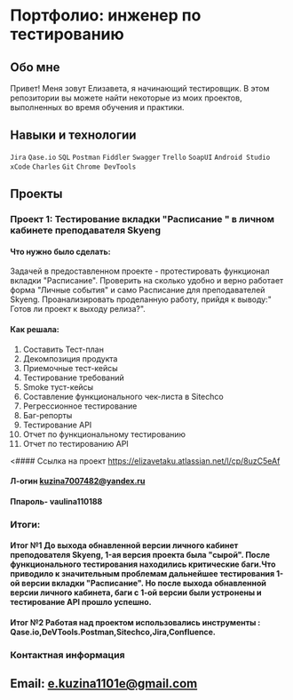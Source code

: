 # Портфолио: инженер по тестированию


## Обо мне
  
Привет! Меня зовут Елизавета, я начинающий тестировщик.
В этом репозитории вы можете найти некоторые из моих проектов, выполненных во время обучения и практики.



## Навыки и технологии

`Jira`
`Qase.io` 
`SQL` 
`Postman`
`Fiddler` 
`Swagger` 
`Trello`
`SoapUI`
`Android Studio`
`xCode` `Charles` 
`Git` 
`Chrome DevTools`



## Проекты

### Проект 1: Тестирование вкладки "Расписание " в личном кабинете  преподавателя Skyeng

#### Что нужно было сделать:
Задачей в предоставленном проекте - протестировать функционал вкладки "Расписание". Проверить на сколько удобно и верно работает форма "Личные события" и само Расписание для преподавателей Skyeng. Проанализировать проделанную работу, прийдя к выводу:" Готов ли проект к выходу релиза?".


#### Как решала:
1. Составить Тест-план
2. Декомпозиция продукта
3. Приемочные тест-кейсы
4. Тестирование требований
5. Smoke туст-кейсы
6. Составление функционального чек-листа в Sitechco
7. Регрессионное тестирование
8. Баг-репорты
9. Тестирование API
10. Отчет по функциональному тестированию
11. Отчет по тестированию API

<#### Ссылка на проект https://elizavetaku.atlassian.net/l/cp/8uzC5eAf

#### Л-огин kuzina7007482@yandex.ru
#### Ппароль- vaulina110188


### Итоги:

#### Итог №1 До выхода обнавленной версии личного кабинет преподователя Skyeng, 1-ая версия  проекта была "сырой". После функционального тестирования находились критические баги.Что приводило к значительным проблемам дальнейшее тестирования 1-ой версии вкладки "Расписание". Но после выхода обнавленной версии личного кабинета, баги с 1-ой версии  были устронены и тестирование API прошло успешно.

#### Итог №2 Работая над проектом использовались инструменты : Qase.io,DeVTools.Postman,Sitechco,Jira,Confluence.




### Контактная информация
## Email: e.kuzina1101e@gmail.com

